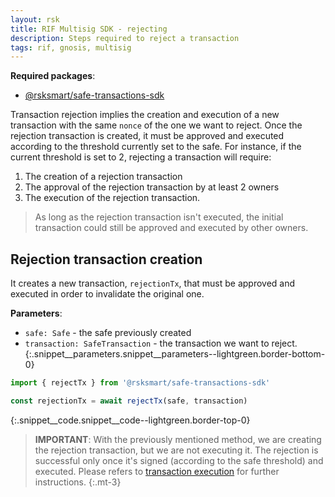 ```yaml
---
layout: rsk
title: RIF Multisig SDK - rejecting
description: Steps required to reject a transaction
tags: rif, gnosis, multisig
---
```


**Required packages**:
- [@rsksmart/safe-transactions-sdk](https://github.com/rsksmart/safe-transactions-sdk)

Transaction rejection implies the creation and execution of a new transaction with the same `nonce` of the one we want to reject.
Once the rejection transaction is created, it must be approved and executed according to the threshold currently set to the safe.
For instance, if the current threshold is set to 2, rejecting a transaction will require:
1. The creation of a rejection transaction
2. The approval of the rejection transaction by at least 2 owners
3. The execution of the rejection transaction.

> As long as the rejection transaction isn't executed, the initial transaction could still be approved and executed by other owners.

## Rejection transaction creation

It creates a new transaction, `rejectionTx`,  that must be approved and executed in order to invalidate the original one.

**Parameters**:
- `safe: Safe` - the safe previously created
- `transaction: SafeTransaction` - the transaction we want to reject.
{:.snippet__parameters.snippet__parameters--lightgreen.border-bottom-0}

```ts
import { rejectTx } from '@rsksmart/safe-transactions-sdk'

const rejectionTx = await rejectTx(safe, transaction)
```
{:.snippet__code.snippet__code--lightgreen.border-top-0}


> **IMPORTANT**: With the previously mentioned method, we are creating the rejection transaction, but we are not executing it. The rejection is successful only once it's signed (according to the safe threshold) and executed. Please refers to [transaction execution](/rif/multisig/sdk/transaction_confirmation) for further instructions.
{:.mt-3}
